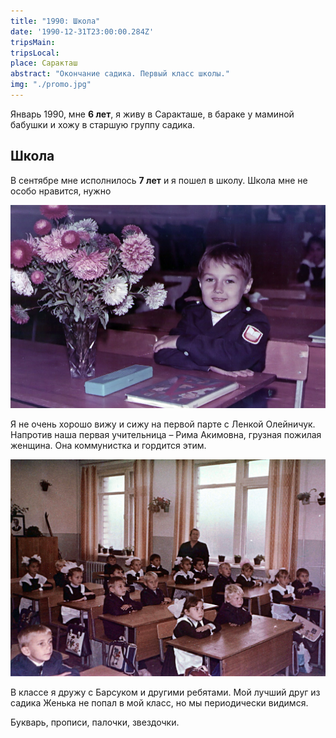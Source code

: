 ```yaml
---
title: "1990: Школа"
date: '1990-12-31T23:00:00.284Z'
tripsMain: 
tripsLocal: 
place: Саракташ
abstract: "Окончание садика. Первый класс школы." 
img: "./promo.jpg"
---
```


Январь 1990, мне **6 лет**, я живу в Саракташе, в бараке у маминой бабушки и хожу в старшую группу садика.


## Школа

В сентябре мне исполнилось **7 лет** и я пошел в школу. Школа мне не особо нравится, нужно

![](img/school91-01.jpg) 

Я не очень хорошо вижу и сижу на первой парте с Ленкой Олейничук. Напротив наша первая учительница – Рима Акимовна, грузная пожилая женщина. Она коммунистка и гордится этим. 

![](img/school91-02.jpg) 

В классе я дружу с Барсуком и другими ребятами. Мой лучший друг из садика Женька не попал в мой класс, но мы периодически видимся.

Букварь, прописи, палочки, звездочки.

